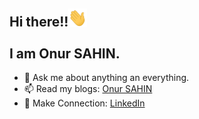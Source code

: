 <h2> Hi there!!<img src="https://raw.githubusercontent.com/ABSphreak/ABSphreak/master/gifs/Hi.gif" width="30px"><br><br>I am Onur SAHIN. </h2>

- 💬 Ask me about anything an everything.
- 📫 Read my blogs: [Onur SAHIN](https://onursahin.net)
- 🔔 Make Connection: [LinkedIn](https://www.linkedin.com/in/imonursahin)




